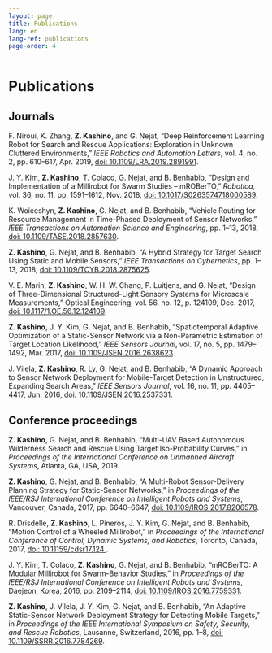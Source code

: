 ```yaml
---
layout: page
title: Publications
lang: en
lang-ref: publications
page-order: 4
---
```


# Publications

## Journals
F. Niroui, K. Zhang, **Z. Kashino**, and G. Nejat, “Deep Reinforcement Learning Robot for Search and Rescue Applications: Exploration in Unknown Cluttered Environments,” *IEEE Robotics and Automation Letters*, vol. 4, no. 2, pp. 610–617, Apr. 2019, [doi: 10.1109/LRA.2019.2891991](https://doi.org/10.1109/LRA.2019.2891991).

J. Y. Kim, **Z. Kashino**, T. Colaco, G. Nejat, and B. Benhabib, “Design and Implementation of a Millirobot for Swarm Studies – mROBerTO,” *Robotica*, vol. 36, no. 11, pp. 1591–1612, Nov. 2018, [doi: 10.1017/S0263574718000589](https://doi.org/10.1017/S0263574718000589).

K. Woiceshyn, **Z. Kashino**, G. Nejat, and B. Benhabib, “Vehicle Routing for Resource Management in Time-Phased Deployment of Sensor Networks,” *IEEE Transactions on Automation Science and Engineering*, pp. 1–13, 2018, [doi: 10.1109/TASE.2018.2857630](https://doi.org/10.1109/TASE.2018.2857630).

**Z. Kashino**, G. Nejat, and B. Benhabib, “A Hybrid Strategy for Target Search Using Static and Mobile Sensors,” *IEEE Transactions on Cybernetics*, pp. 1–13, 2018, [doi: 10.1109/TCYB.2018.2875625](https://doi.org/10.1109/TCYB.2018.2875625).

V. E. Marin, **Z. Kashino**, W. H. W. Chang, P. Luitjens, and G. Nejat, “Design of Three-Dimensional Structured-Light Sensory Systems for Microscale Measurements,” Optical Engineering, vol. 56, no. 12, p. 124109, Dec. 2017, [doi: 10.1117/1.OE.56.12.124109](https://doi.org/10.1117/1.OE.56.12.124109).

**Z. Kashino**, J. Y. Kim, G. Nejat, and B. Benhabib, “Spatiotemporal Adaptive Optimization of a Static-Sensor Network via a Non-Parametric Estimation of Target Location Likelihood,” *IEEE Sensors Journal*, vol. 17, no. 5, pp. 1479–1492, Mar. 2017, [doi: 10.1109/JSEN.2016.2638623](https://doi.org/10.1109/JSEN.2016.2638623).

J. Vilela, **Z. Kashino**, R. Ly, G. Nejat, and B. Benhabib, “A Dynamic Approach to Sensor Network Deployment for Mobile-Target Detection in Unstructured, Expanding Search Areas,” *IEEE Sensors Journal*, vol. 16, no. 11, pp. 4405–4417, Jun. 2016, [doi: 10.1109/JSEN.2016.2537331](https://doi.org/10.1109/JSEN.2016.2537331).

## Conference proceedings
**Z. Kashino**, G. Nejat, and B. Benhabib, “Multi-UAV Based Autonomous Wilderness Search and Rescue Using Target Iso-Probability Curves,” in *Proceedings of the International Conference on Unmanned Aircraft Systems*, Atlanta, GA, USA, 2019.

**Z. Kashino**, G. Nejat, and B. Benhabib, “A Multi-Robot Sensor-Delivery Planning Strategy for Static-Sensor Networks,” in *Proceedings of the IEEE/RSJ International Conference on Intelligent Robots and Systems*, Vancouver, Canada, 2017, pp. 6640–6647, [doi: 10.1109/IROS.2017.8206578](https://doi.org/10.1109/IROS.2017.8206578).

R. Drisdelle, **Z. Kashino**, L. Pineros, J. Y. Kim, G. Nejat, and B. Benhabib, “Motion Control of a Wheeled Millirobot,” in *Proceedings of the International Conference of Control, Dynamic Systems, and Robotics*, Toronto, Canada, 2017, [doi: 10.11159/cdsr17.124
](https://doi.org/10.11159/cdsr17.124).

J. Y. Kim, T. Colaco, **Z. Kashino**, G. Nejat, and B. Benhabib, “mROBerTO: A Modular Millirobot for Swarm-Behavior Studies,” in *Proceedings of the IEEE/RSJ International Conference on Intelligent Robots and Systems*, Daejeon, Korea, 2016, pp. 2109–2114, [doi: 10.1109/IROS.2016.7759331](https://doi.org/10.1109/IROS.2016.7759331).

**Z. Kashino**, J. Vilela, J. Y. Kim, G. Nejat, and B. Benhabib, “An Adaptive Static-Sensor Network Deployment Strategy for Detecting Mobile Targets,” in *Proceedings of the IEEE International Symposium on Safety, Security, and Rescue Robotics*, Lausanne, Switzerland, 2016, pp. 1–8, [doi: 10.1109/SSRR.2016.7784269](https://doi.org/10.1109/SSRR.2016.7784269).